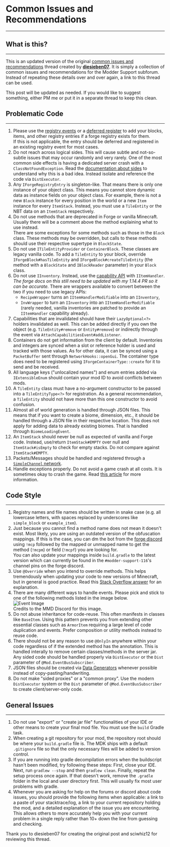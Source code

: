 # Common Issues and Recommendations
---

## What is this?
---

This is an updated version of the original [common issues and recommendations](https://forums.minecraftforge.net/topic/61757-common-issues-and-recommendations/) thread created by [**diesieben07**](https://forums.minecraftforge.net/profile/1697-diesieben07/). It is simply a collection of common issues and recommendations for the Modder Support subforum. Instead of repeating these details over and over again, a link to this thread can be used.

This post will be updated as needed. If you would like to suggest something, either PM me or put it in a separate thread to keep this clean.

## Problematic Code
---

1. Please use the [registry events](https://mcforge.readthedocs.io/en/latest/concepts/registries/#registering-things) or a [deferred register](https://mcforge.readthedocs.io/en/latest/concepts/registries/#deferredregister) to add your blocks, items, and other registry entries if a forge registry exists for them.  
If this is not applicable, the entry should be deferred and registered in an existing registry event for most cases.
1. Do not reach across logical sides. This will cause subtle and not-so-subtle issues that may occur randomly and very rarely. One of the most common side effects is having a dedicated server crash with a `ClassNotFoundException`. Read the [documentation about sides](https://mcforge.readthedocs.io/en/latest/concepts/sides/) to understand why this is a bad idea. Instead isolate and reference the code via `DistExecutor`.
1. Any `IForgeRegistryEntry` is singleton-like. That means there is only one instance of your object class. This means you cannot store dynamic data as instance fields on your object class. For example, there is not a new `Block` instance for every position in the world or a new `Item` instance for every `ItemStack`. Instead, you must use a `TileEntity` or the NBT data on an `ItemStack` respectively.
1. Do not use methods that are deprecated in Forge or vanilla Minecraft. Usually there will be a comment above the method explaining what to use instead.  
There are some exceptions for some methods such as those in the `Block` class. These methods may be overridden, but calls to these methods should use their respective supertype in `BlockState`.
1. Do not use `ITileEntityProvider` or `ContainerBlock`. These classes are legacy vanilla code. To add a `TileEntity` to your block, override `IForgeBlock#hasTileEntity` and `IForgeBlock#createTileEntity` (the method with a `BlockState` and `IBlockReader` parameter) in your `Block` class.
1. Do not use `IInventory`. Instead, use the [capability API](https://mcforge.readthedocs.io/en/latest/datastorage/capabilities/) with `IItemHandler`.  
*The forge docs on this still need to be updated with my 1.14.4 PR so it can be accurate.*
There are wrappers available to convert between the two if you need to use legacy APIs:
    - `RecipeWrapper` turns an `IItemHandlerModifiable` into an `IInventory`,
    - `InvWrapper` to turn an `IInventory` into an `IItemHandlerModifiable` (rarely needed, vanilla inventories are patched to provide an `IItemHandler` capability already).
1. Capabilities that are invalidated should have their `LazyOptional<?>` holders invalidated as well. This can be added directly if you own the object (e.g. `TileEntity#remove` or `Entity#remove`) or indirectly through the event via `AttachCapabilitiesEvent#addListener`.
1. Containers do not get information from the client by default. Inventories and integers are synced when a slot or reference holder is used and tracked with those values. As for other data, it can be synced using a `PacketBuffer` sent through `NetworkHooks::openGui`. The container type does need to be registered using `IForgeContainerType::create` for it to send and be received.
1. All language keys ("unlocalized names") and enum entries added via `IExtensibleEnum` should contain your mod ID to avoid conflicts between mods.
1. A `TileEntity` class must have a no-argument constructor to be passed into a `TileEntityType<?>` for registration. As a general recommendation, a `TileEntity` should not have more than this one constructor to avoid confusion.
1. Almost all of world generation is handled through JSON files. This means that if you want to create a biome, dimension, etc., it should be handled through a JSON file in their respective location. This does not apply for adding data to already existing biomes. That is handled through `BiomeLoadingEvent`.
1. An `ItemStack` should never be null as expected of vanilla and Forge code. Instead, use/return `ItemStack#EMPTY` over null and `ItemStack#isEmpty` to check for empty stacks. Do not compare against `ItemStack#EMPTY`.
1. Packets/Messages should be handled and registered through a [`SimpleChannel` network](https://mcforge.readthedocs.io/en/latest/networking/simpleimpl/).
1. Handle exceptions properly. Do not avoid a game crash at all costs. It is sometimes okay to crash the game. Read [this article](https://docs.microsoft.com/en-us/archive/blogs/ericlippert/vexing-exceptions) for more information.

## Code Style
---

1. Registry names and file names should be written in snake case (e.g. all lowercase letters, with spaces replaced by underscores like `simple_block` or `example_item`).
1. Just because you cannot find a method name does not mean it doesn't exist. Most likely, you are using an outdated version of the obfuscation mappings. If this is the case, you can dm the bot from the [forge discord](https://discord.com/invite/UvedJ9m) using `!mcp` followed by the mapped or unmapped name to get the method (`!mcpm`) or field (`!mcpf`) you are looking for.  
You can also update your mappings inside `build.gradle` to the latest version which can currently be found in the `#modder-support-116`'s channel pins on the forge discord.
1. Use `@Override` when you intend to override methods. This helps tremendously when updating your code to new versions of Minecraft, but in general is good practice. Read this [Stack Overflow answer](https://stackoverflow.com/questions/94361/when-do-you-use-javas-override-annotation-and-why/94411#94411) for an explanation.
1. There are many different ways to handle events. Please pick and stick to one of the following methods listed in the image below.  
![Event Image](https://cdn.discordapp.com/attachments/665281306426474506/665605979798372392/eventhandler.png)  
Credits to the MMD Discord for this image.
1. Do not abuse inheritance for code-reuse. This often manifests in classes like `BaseItem`. Using this pattern prevents you from extending other essential classes such as `ArmorItem` requiring a large level of code duplication and events. Prefer composition or utility methods instead to reuse code.
1. There should not be any reason to use `@OnlyIn` anywhere within your code regardless of if the extended method has the annotation. This is handled interally to remove certain classes/methods in the server jar. Any sided code should be handled properly via `DistExecutor` or the `Dist` parameter of `@Mod.EventBusSubscriber`.
1. JSON files should be created via [Data Generators](https://mcforge.readthedocs.io/en/latest/datagen/intro/) whenever possible instead of copy-pasting/handwriting.
1. Do not make "sided proxies" or a "common proxy". Use the modern `DistExecutor` system or the `Dist` parameter of `@Mod.EventBusSubscriber` to create client/server-only code.

## General Issues
---

1. Do not use "export" or "create jar file" functionalities of your IDE or other means to create your final mod file. You must use the `build` Gradle task.
1. When creating a git repository for your mod, the repository root should be where your `build.gradle` file is. The MDK ships with a default `.gitignore` file so that the only necessary files will be added to version control.
1. If you are running into gradle decompilation errors when the buildscript hasn't been modified, try following these steps: First, close your IDE. Next, run `gradlew --stop` and then `gradlew clean`. Finally, repeat the setup process once again. If that doesn't work, remove the `.gradle` folder in the local and user directory first. This will usually fix most user problems with gradle.
1. Whenever you are asking for help on the forums or discord about code issues, you should provide the following items when applicable: a link to a paste of your stacktrace/log, a link to your current repository holding the mod, and a detailed explanation of the issue you are encountering. This allows others to more accurately help you with your current problem in a single reply rather than 10+ down the line from guessing and checking.

Thank you to diesieben07 for creating the original post and sciwhiz12 for reviewing this thread.
